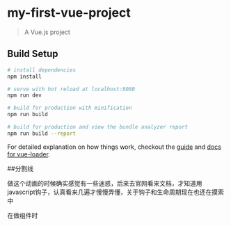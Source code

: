 # my-first-vue-project

> A Vue.js project

## Build Setup

``` bash
# install dependencies
npm install

# serve with hot reload at localhost:8080
npm run dev

# build for production with minification
npm run build

# build for production and view the bundle analyzer report
npm run build --report
```

For detailed explanation on how things work, checkout the [guide](http://vuejs-templates.github.io/webpack/) and [docs for vue-loader](http://vuejs.github.io/vue-loader).


##分割线

做这个动画的时候确实感觉有一些迷惑，后来去官网看来文档，才知道用javascript钩子，认真看来几遍才慢慢弄懂，关于钩子和生命周期现在也还在摸索中

在做组件时
